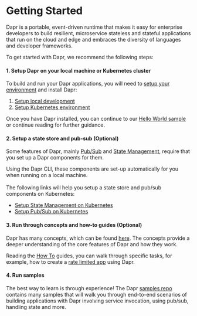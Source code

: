 # Getting Started

Dapr is a portable, event-driven runtime that makes it easy for enterprise developers to build resilient, microservice stateless and stateful applications that run on the cloud and edge and embraces the diversity of languages and developer frameworks. 

To get started with Dapr, we recommend the following steps:

#### 1. Setup Dapr on your local machine or Kubernetes cluster

To build and run your Dapr applications, you will need to [setup your environment](./environment-setup.md) and install Dapr:

1. [Setup local development](./environment-setup.md#prerequisites)
2. [Setup Kubernetes environment](./environment-setup.md#installing-dapr-on-a-kubernetes-cluster)


Once you have Dapr installed, you can continue to our [Hello World sample](https://github.com/dapr/samples/tree/master/1.hello-world) or continue reading for further guidance.

#### 2. Setup a state store and pub-sub (Optional)

Some features of Dapr, mainly [Pub/Sub](https://github.com/dapr/docs/tree/master/concepts/publish-subscribe-messaging) and [State Management](https://github.com/dapr/docs/blob/master/concepts/state-management/state-management.md), require that you set up a Dapr components for them.


Using the Dapr CLI, these components are set-up automatically for you when running on a local machine.<br><br>
The following links will help you setup a state store and pub/sub components on Kubernetes:

* [Setup State Management on Kubernetes](../howto/setup-state-store)
* [Setup Pub/Sub on Kubernetes](../howto/setup-pub-sub-message-broker)

#### 3. Run through concepts and how-to guides (Optional)

Dapr has many concepts, which can be found [here](../concepts).
The concepts provide a deeper understanding of the core features of Dapr and how they work.

Reading the [How To](../howto) guides, you can walk through specific tasks, for example, how to create a [rate limited app](../howto/control-concurrency) using Dapr.

#### 4. Run samples

The best way to learn is through experience! The Dapr [samples repo](https://github.com/dapr/samples) contains many samples that will walk you through end-to-end scenarios of building applications with Dapr involving service invocation, using pub/sub, handling state and more.
